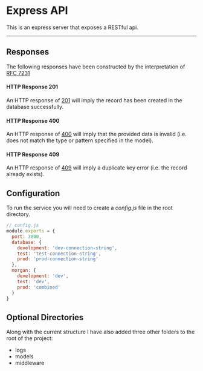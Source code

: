 # Express API

This is an express server that exposes a RESTful api.

---

## Responses
The following responses have been constructed by the interpretation of [RFC 7231](https://tools.ietf.org/html/rfc7231)
#### HTTP Response 201
An HTTP response of [201](https://tools.ietf.org/html/rfc7231#page-52) will imply the record has been created in the database successfully.
#### HTTP Response 400
An HTTP response of [400](https://tools.ietf.org/html/rfc7231#page-58) will imply that the provided data is invalid (i.e. does not match the type or pattern specified in the model).
#### HTTP Response 409
An HTTP response of [409](https://tools.ietf.org/html/rfc7231#page-60) will imply a duplicate key error (i.e. the record already exists).

## Configuration
To run the service you will need to create a *config.js* file in the root directory.
```js
// config.js
module.exports = {
  port: 3000,
  database: {
    development: 'dev-connection-string',
    test: 'test-connection-string',
    prod: 'prod-connection-string'
  },
  morgan: {
    development: 'dev',
    test: 'dev',
    prod: 'combined'
  }
}
``` 

## Optional Directories
Along with the current structure I have also added three other folders to the root of the project:
* logs
* models
* middleware